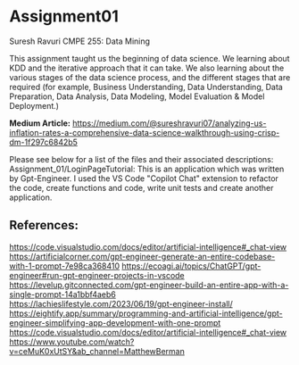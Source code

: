 # Assignment01
Suresh Ravuri
CMPE 255: Data Mining

This assignment taught us the beginning of data science. We learning about KDD and the iterative approach that it can take. We also learning about the various stages of the data science process,
and the different stages that are required (for example, Business Understanding, Data Understanding, Data Preparation, Data Analysis, Data Modeling, Model Evaluation & Model Deployment.)

**Medium Article:** https://medium.com/@sureshravuri07/analyzing-us-inflation-rates-a-comprehensive-data-science-walkthrough-using-crisp-dm-1f297c6842b5



Please see below for a list of the files and their associated descriptions:
Assignment_01/LoginPageTutorial: This is an application which was written by Gpt-Engineer. I used the VS Code "Copilot Chat" extension to refactor the code, create functions and code, write unit tests and create another application. 






**References:**
 ---------------------------------------------------------------------------------------------------------------------------------------------------------------------------------------------------------------------------
https://code.visualstudio.com/docs/editor/artificial-intelligence#_chat-view
https://artificialcorner.com/gpt-engineer-generate-an-entire-codebase-with-1-prompt-7e98ca368410
https://ecoagi.ai/topics/ChatGPT/gpt-engineer#run-gpt-engineer-projects-in-vscode   
https://levelup.gitconnected.com/gpt-engineer-build-an-entire-app-with-a-single-prompt-14a1bbf4aeb6   
https://lachieslifestyle.com/2023/06/19/gpt-engineer-install/
https://eightify.app/summary/programming-and-artificial-intelligence/gpt-engineer-simplifying-app-development-with-one-prompt
https://code.visualstudio.com/docs/editor/artificial-intelligence#_chat-view
https://www.youtube.com/watch?v=ceMuK0xUtSY&ab_channel=MatthewBerman

